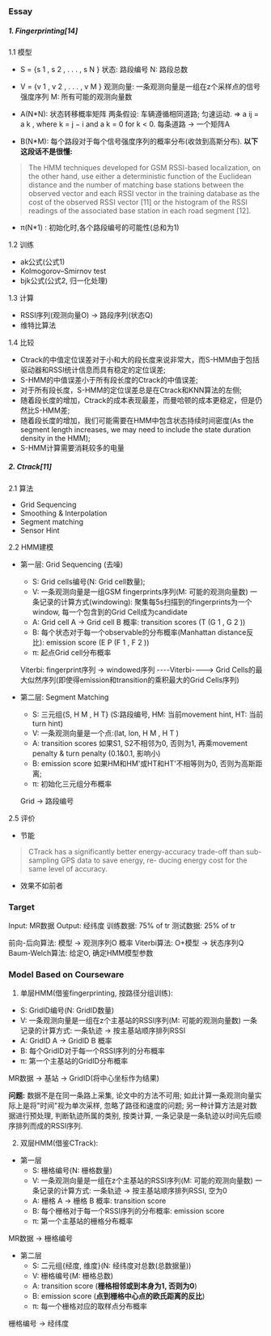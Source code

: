 ### Essay

##### 1. Fingerprinting[14]

1.1 模型
- S = {s 1 , s 2 , . . . , s N }
  状态: 路段编号
  N: 路段总数

- V = {v 1 , v 2 , . . . , v M }
  观测向量: 一条观测向量是一组在z个采样点的信号强度序列
  M: 所有可能的观测向量数

- A(N\*N): 状态转移概率矩阵
  两条假设: 车辆遵循相同道路; 匀速运动.  => a ij = a k , where k = j − i and a k = 0 for k < 0.
  每条道路 -> 一个矩阵A

- B(N\*M): 每个路段对于每个信号强度序列的概率分布(收敛到高斯分布).
**以下这段话不是很懂:**
>The HMM techniques developed for GSM RSSI-based localization, on the other hand, use either a deterministic function of the Euclidean distance and the number of matching base stations between the observed vector and each RSSI vector in the training database as the cost of the observed RSSI vector [11] or the histogram of the RSSI readings of the associated base station in each road segment [12].

- π(N\*1) : 初始化时,各个路段编号的可能性(总和为1)

1.2 训练
- ak公式(公式1)
- Kolmogorov–Smirnov test
- bjk公式(公式2, 归一化处理)

1.3 计算
- RSSI序列(观测向量O) -> 路段序列(状态Q)
- 维特比算法

1.4 比较
- Ctrack的中值定位误差对于小和大的段长度来说非常大，而S-HMM由于包括驱动器和RSSI统计信息而具有稳定的定位误差;
- S-HMM的中值误差小于所有段长度的Ctrack的中值误差;
- 对于所有段长度，S-HMM的定位误差总是在Ctrack和KNN算法的左侧;
- 随着段长度的增加，Ctrack的成本表现最差，而曼哈顿的成本更稳定，但是仍然比S-HMM差;
- 随着段长度的增加，我们可能需要在HMM中包含状态持续时间密度(As the segment length increases, we may need to include the state duration density in the HMM);
- S-HMM计算需要消耗较多的电量

##### 2. Ctrack[11]

2.1 算法
- Grid Sequencing
- Smoothing & Interpolation
- Segment matching
- Sensor Hint

2.2 HMM建模

- 第一层: Grid Sequencing (去噪)

  - S: Grid cells编号(N: Grid cell数量);
  - V: 一条观测向量是一组GSM fingerprints序列(M: 可能的观测向量数)
    一条记录的计算方式(windowing): 聚集每5s扫描到的fingerprints为一个window, 每一个包含到的Grid Cell成为candidate
  - A: Grid cell A -> Grid cell B 概率: transition scores (T (G 1 , G 2 ))
  - B: 每个状态对于每一个observable的分布概率(Manhattan distance反比): emission score (E P (F 1 , F 2 ))
  - π: 起点Grid cell分布概率

  Viterbi: fingerprint序列 -> windowed序列 ----Viterbi----> Grid Cells的最大似然序列(即使得emission和transition的乘积最大的Grid Cells序列)

- 第二层: Segment Matching

  - S: 三元组{S, H M , H T} (S:路段编号, HM: 当前movement hint, HT: 当前turn hint)
  - V: 一条观测向量是一个点:(lat, lon, H M , H T )
  - A: transition scores
  如果S1, S2不相邻为0, 否则为1, 再乘movement penalty & turn penalty (0.1&0.1, 影响小)
  - B: emission score
  如果HM和HM'或HT和HT'不相等则为0, 否则为高斯距离;
  - π: 初始化三元组分布概率

  Grid -> 路段编号


2.5 评价
- 节能
>CTrack has a significantly better energy-accuracy trade-off than sub-sampling GPS data to save energy, re- ducing energy cost for the same level of accuracy.

- 效果不如前者


### Target

Input: MR数据
Output: 经纬度
训练数据: 75% of tr
测试数据: 25% of tr

前向-后向算法: 模型 -> 观测序列O 概率
Viterbi算法: O+模型 -> 状态序列Q
Baum-Welch算法: 给定O, 确定HMM模型参数

### Model Based on Courseware

1. 单层HMM(借鉴fingerprinting, 按路径分组训练):

  - S: GridID编号(N: GridID数量)
  - V: 一条观测向量是一组在z个主基站的RSSI序列(M: 可能的观测向量数)
    一条记录的计算方式: 一条轨迹 -> 按主基站顺序排列RSSI
  - A: GridID A -> GridID B 概率
  - B: 每个GridID对于每一个RSSI序列的分布概率
  - π: 第一个主基站的GridID分布概率

  MR数据 -> 基站 -> GridID(将中心坐标作为结果)

  **问题:**
  数据不是在同一条路上采集, 论文中的方法不可用; 如此计算一条观测向量实际上是将"时间"视为单次采样, 忽略了路径和速度的问题; 另一种计算方法是对数据进行预处理, 判断轨迹所属的类别, 按类计算, 一条记录是一条轨迹以时间先后顺序排列而成的RSSI序列.

2. 双层HMM(借鉴CTrack):

  - 第一层
    - S: 栅格编号(N: 栅格数量)
    - V: 一条观测向量是一组在z个主基站的RSSI序列(M: 可能的观测向量数)
      一条记录的计算方式: 一条轨迹 -> 按主基站顺序排列RSSI, 空为0
    - A: 栅格 A -> 栅格 B 概率: transition score
    - B: 每个栅格对于每一个RSSI序列的分布概率: emission score
    - π: 第一个主基站的栅格分布概率

  MR数据 -> 栅格编号

  - 第二层
    - S: 二元组{经度, 维度}(N: 经纬度对总数(总数据量))
    - V: 栅格编号(M: 栅格总数)
    - A: transition score (**栅格相邻或到本身为1, 否则为0**)
    - B: emission score (**点到栅格中心点的欧氏距离的反比**)
    - π: 每一个栅格对应的取样点分布概率

  栅格编号 -> 经纬度
